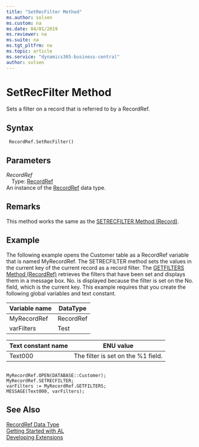 ```yaml
---
title: "SetRecFilter Method"
ms.author: solsen
ms.custom: na
ms.date: 04/01/2019
ms.reviewer: na
ms.suite: na
ms.tgt_pltfrm: na
ms.topic: article
ms.service: "dynamics365-business-central"
author: solsen
---
```

[//]: # (START>DO_NOT_EDIT)
[//]: # (IMPORTANT:Do not edit any of the content between here and the END>DO_NOT_EDIT.)
[//]: # (Any modifications should be made in the .xml files in the ModernDev repo.)
# SetRecFilter Method
Sets a filter on a record that is referred to by a RecordRef.


## Syntax
```
 RecordRef.SetRecFilter()
```

## Parameters
*RecordRef*  
&emsp;Type: [RecordRef](recordref-data-type.md)  
An instance of the [RecordRef](recordref-data-type.md) data type.  


[//]: # (IMPORTANT: END>DO_NOT_EDIT)

## Remarks  
 This method works the same as the [SETRECFILTER Method \(Record\)](../../methods/devenv-setrecfilter-method-record.md).  

## Example  
 The following example opens the Customer table as a RecordRef variable that is named MyRecordRef. The SETRECFILTER method sets the values in the current key of the current record as a record filter. The [GETFILTERS Method \(RecordRef\)](../../methods/devenv-getfilters-method-recordref.md) retrieves the filters that have been set and displays them in a message box. No. is displayed because the filter is set on the No. field, which is the current key. This example requires that you create the following global variables and text constant.  

|Variable name|DataType|  
|-------------------|--------------|  
|MyRecordRef|RecordRef|  
|varFilters|Test|  

|Text constant name|ENU value|  
|------------------------|---------------|  
|Text000|The filter is set on the %1 field.|  

```  

MyRecordRef.OPEN(DATABASE::Customer);  
MyRecordRef.SETRECFILTER;  
varFilters := MyRecordRef.GETFILTERS;  
MESSAGE(Text000, varFilters);  
```  

## See Also
[RecordRef Data Type](recordref-data-type.md)  
[Getting Started with AL](../../devenv-get-started.md)  
[Developing Extensions](../../devenv-dev-overview.md)